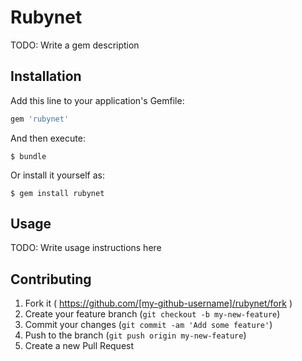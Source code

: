 # Rubynet

TODO: Write a gem description

## Installation

Add this line to your application's Gemfile:

```ruby
gem 'rubynet'
```

And then execute:

    $ bundle

Or install it yourself as:

    $ gem install rubynet

## Usage

TODO: Write usage instructions here

## Contributing

1. Fork it ( https://github.com/[my-github-username]/rubynet/fork )
2. Create your feature branch (`git checkout -b my-new-feature`)
3. Commit your changes (`git commit -am 'Add some feature'`)
4. Push to the branch (`git push origin my-new-feature`)
5. Create a new Pull Request
